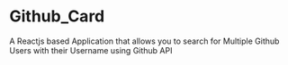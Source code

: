# Github_Card
A Reactjs based Application that allows you to search for Multiple Github Users with their Username using Github API
